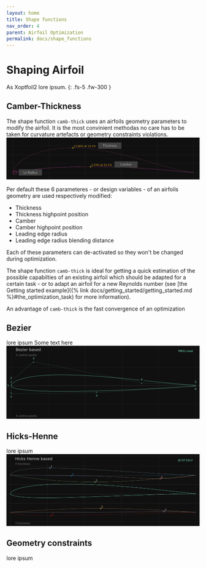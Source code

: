 ```yaml
---
layout: home
title: Shape functions 
nav_order: 4
parent: Airfoil Optimization
permalink: docs/shape_functions
---
```


# Shaping Airfoil 

As Xoptfoil2 lore ipsum. 
{: .fs-5 .fw-300 }

## Camber-Thickness

The shape function `camb-thick` uses an airfoils geometry parameters to modify the airfoil. It is the most convinient methodas no care has to be taken for curvature artefacts or geometry constraints violations.
![Camber-Thickness](../images/shape_camb-thick.png)

Per default these 6 parameteres - or design variables - of an airfoils geometry are used respectively modified: 

- Thickness 
- Thickness highpoint position 
- Camber   
- Camber highpoint position
- Leading edge radius 
- Leading edge radius blending distance  

Each of these parameters can de-activated so they won't be changed during optimization. 

The shape function `camb-thick` is ideal for getting a quick estimation of the possible capabilties of an existing airfoil which should be adapted for a certain task - or to adapt an airfoil for a new Reynolds number 
(see [the Getting started example]({% link docs/getting_started/getting_started.md %}#the_optimization_task) for more information). 

An advantage of `camb-thick` is the fast convergence of an optimization 



## Bezier 
lore ipsum
Some text here
![Bezier](../images/shape_bezier.png)
## Hicks-Henne
lore ipsum
![Hicks-Henne](../images/shape_hicks-henne.png)
## Geometry constraints 
lore ipsum
